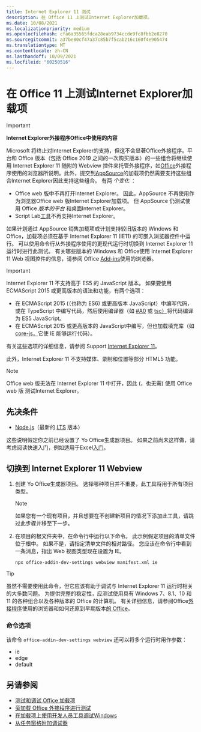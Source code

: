 ```yaml
---
title: Internet Explorer 11 测试
description: 在 Office 11 上测试Internet Explorer加载项。
ms.date: 10/08/2021
ms.localizationpriority: medium
ms.openlocfilehash: cfa6a35565fdca28eab9734ccde9fc8fbb2e8270
ms.sourcegitcommit: a37be80cf47a37c85b7f5cab216c160f4e905474
ms.translationtype: MT
ms.contentlocale: zh-CN
ms.lasthandoff: 10/09/2021
ms.locfileid: "60250516"
---
```

# <a name="test-your-office-add-in-on-internet-explorer-11"></a>在 Office 11 上测试Internet Explorer加载项

> [!IMPORTANT]
> **Internet Explorer外接程序Office中使用的内容**
>
> Microsoft 将终止对Internet Explorer的支持，但这不会显著Office外接程序。平台和 Office 版本（包括 Office 2019 之间的一次购买版本）的一些组合将继续使用 Internet Explorer 11 随附的 Webview 控件来托管外接程序，如[Office](../concepts/browsers-used-by-office-web-add-ins.md)外接程序使用的浏览器所说明。此外，提交到[AppSource](/office/dev/store/submit-to-appsource-via-partner-center)的加载项仍然需要支持这些组合Internet Explorer因此支持这些组合。 有两 *个变化* ：
>
> - Office web 版中不再打开Internet Explorer。 因此，AppSource 不再使用作为浏览器Office web 版Internet Explorer加载项。 但 AppSource 仍测试使用 Office *版本的平台* 和桌面Internet Explorer。
> - Script Lab[工具](../overview/explore-with-script-lab.md)不再支持Internet Explorer。

如果计划通过 AppSource 销售加载项或计划支持较旧版本的 Windows 和 Office，加载项必须在基于 Internet Explorer 11 (IE11) 的可嵌入浏览器控件中运行。 可以使用命令行从外接程序使用的更现代运行时切换到 Internet Explorer 11 运行时进行此测试。 有关哪些版本的 Windows 和 Office使用 Internet Explorer 11 Web 视图控件的信息，请参阅 Office [Add-ins](../concepts/browsers-used-by-office-web-add-ins.md)使用的浏览器。

> [!IMPORTANT]
> Internet Explorer 11 不支持高于 ES5 的 JavaScript 版本。 如果要使用 ECMAScript 2015 或更高版本的语法和功能，有两个选项：
>
> - 在 ECMAScript 2015 (（也称为 ES6) 或更高版本 JavaScript）中编写代码，或在 TypeScript 中编写代码，然后使用编译器（如 [#A0](https://babeljs.io/) 或 [tsc）](https://www.typescriptlang.org/index.html)将代码编译为 ES5 JavaScript。
> - 在 ECMAScript 2015 或更高版本的 JavaScript[](https://en.wikipedia.org/wiki/Polyfill_(programming))中编写，但也加载填充库（如[core-js，](https://github.com/zloirock/core-js)它使 IE 能够运行代码）。
>
> 有关这些选项的详细信息，请参阅 Support [Internet Explorer 11](../develop/support-ie-11.md)。
>
> 此外，Internet Explorer 11 不支持媒体、录制和位置等部分 HTML5 功能。

> [!NOTE]
> Office web 版无法在 Internet Explorer 11 中打开，因此 (，也无需) 使用 Office web 版 测试Internet Explorer。

## <a name="prerequisites"></a>先决条件

- [Node.js](https://nodejs.org/)（最新的 [LTS](https://nodejs.org/about/releases) 版本）

这些说明假定你之前已经设置了 Yo Office生成器项目。 如果之前尚未这样做，请考虑阅读快速入门，例如适用于Excel[入门](../quickstarts/excel-quickstart-jquery.md)。

## <a name="switching-to-the-internet-explorer-11-webview"></a>切换到 Internet Explorer 11 Webview

1. 创建 Yo Office生成器项目。 选择哪种项目并不重要，此工具将用于所有项目类型。

    > [!NOTE]
    > 如果您有一个现有项目，并且想要在不创建新项目的情况下添加此工具，请跳过此步骤并移至下一步。 

1. 在项目的根文件夹中，在命令行中运行以下命令。 此示例假定项目的清单文件位于根中。 如果不是，请指定清单文件的相对路径。 您应该在命令行中看到一条消息，指出 Web 视图类型现在设置为 IE。

    ```command&nbsp;line
    npx office-addin-dev-settings webview manifest.xml ie
    ```

> [!TIP]
> 虽然不需要使用此命令，但它应该有助于调试与 Internet Explorer 11 运行时相关的大多数问题。 为提供完整的稳定性，应测试使用具有 Windows 7、8.1、10 和 11 的各种组合以及各种版本的 Office 的计算机。 有关详细信息，请参阅Office[外接程序](../concepts/browsers-used-by-office-web-add-ins.md)使用的浏览器和如何还原到早期版本[的 Office](https://support.microsoft.com/topic/2bd5c457-a917-d57e-35a1-f709e3dda841)。

### <a name="command-options"></a>命令选项

该命令 `office-addin-dev-settings webview` 还可以将多个运行时用作参数：

- ie
- edge
- default

## <a name="see-also"></a>另请参阅

* [测试和调试 Office 加载项](test-debug-office-add-ins.md)
* [旁加载 Office 外接程序进行测试](create-a-network-shared-folder-catalog-for-task-pane-and-content-add-ins.md)
* [在加载项上使用开发人员工具调试Windows](debug-add-ins-using-f12-developer-tools-on-windows.md)
* [从任务窗格附加调试器](attach-debugger-from-task-pane.md)
